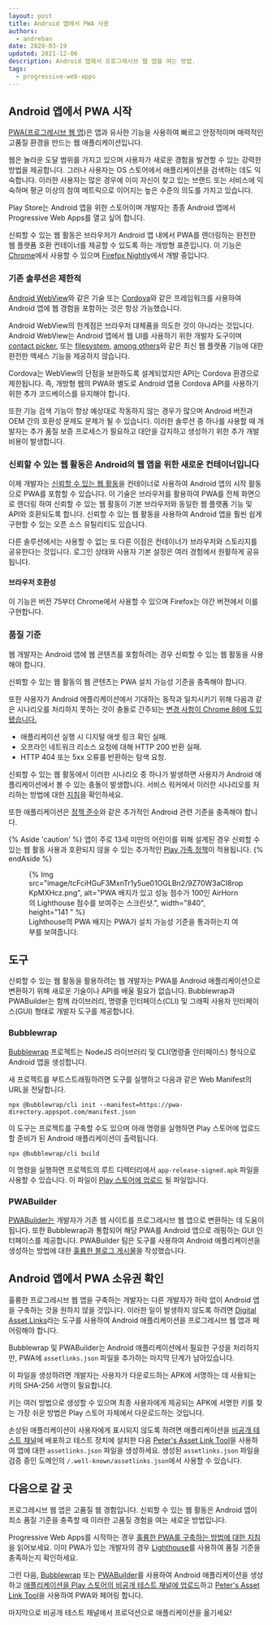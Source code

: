 ```yaml
---
layout: post
title: Android 앱에서 PWA 사용
authors:
  - andreban
date: 2020-03-19
updated: 2021-12-06
description: Android 앱에서 프로그레시브 웹 앱을 여는 방법.
tags:
  - progressive-web-apps
---
```


## Android 앱에서 PWA 시작

[PWA(프로그레시브 웹 앱](/progressive-web-apps/))은 앱과 유사한 기능을 사용하여 빠르고 안정적이며 매력적인 고품질 환경을 만드는 웹 애플리케이션입니다.

웹은 놀라운 도달 범위를 가지고 있으며 사용자가 새로운 경험을 발견할 수 있는 강력한 방법을 제공합니다. 그러나 사용자는 OS 스토어에서 애플리케이션을 검색하는 데도 익숙합니다. 이러한 사용자는 많은 경우에 이미 자신이 찾고 있는 브랜드 또는 서비스에 익숙하며 평균 이상의 참여 메트릭으로 이어지는 높은 수준의 의도를 가지고 있습니다.

Play Store는 Android 앱을 위한 스토어이며 개발자는 종종 Android 앱에서 Progressive Web Apps를 열고 싶어 합니다.

신뢰할 수 있는 웹 활동은 브라우저가 Android 앱 내에서 PWA를 렌더링하는 완전한 웹 플랫폼 호환 컨테이너를 제공할 수 있도록 하는 개방형 표준입니다. 이 기능은 [Chrome](https://play.google.com/store/apps/details?id=com.android.chrome)에서 사용할 수 있으며 [Firefox Nightly](https://play.google.com/store/apps/details?id=org.mozilla.fenix)에서 개발 중입니다.

### 기존 솔루션은 제한적

[Android WebView](https://developer.android.com/reference/android/webkit/WebView)와 같은 기술 또는 [Cordova](https://cordova.apache.org/)와 같은 프레임워크를 사용하여 Android 앱에 웹 경험을 포함하는 것은 항상 가능했습니다.

Android WebView의 한계점은 브라우저 대체품을 의도한 것이 아니라는 것입니다. Android WebView는 Android 앱에서 웹 UI를 사용하기 위한 개발자 도구이며 [contact picker](/contact-picker/), 또는 [filesystem](/file-system-access/), [among others](/fugu-status/)와 같은 최신 웹 플랫폼 기능에 대한 완전한 액세스 기능을 제공하지 않습니다.

Cordova는 WebView의 단점을 보완하도록 설계되었지만 API는 Cordova 환경으로 제한됩니다. 즉, 개방형 웹의 PWA와 별도로 Android 앱용 Cordova API를 사용하기 위한 추가 코드베이스를 유지해야 합니다.

또한 기능 검색 기능이 항상 예상대로 작동하지 않는 경우가 많으며 Android 버전과 OEM 간의 호환성 문제도 문제가 될 수 있습니다. 이러한 솔루션 중 하나를 사용할 때 개발자는 추가 품질 보증 프로세스가 필요하고 대안을 감지하고 생성하기 위한 추가 개발 비용이 발생합니다.

### 신뢰할 수 있는 웹 활동은 Android의 웹 앱을 위한 새로운 컨테이너입니다

이제 개발자는 [신뢰할 수 있는 웹 활동](https://developers.google.com/web/updates/2019/02/using-twa)을 컨테이너로 사용하여 Android 앱의 시작 활동으로 PWA를 포함할 수 있습니다. 이 기술은 브라우저를 활용하여 PWA를 전체 화면으로 렌더링 하여 신뢰할 수 있는 웹 활동이 기본 브라우저와 동일한 웹 플랫폼 기능 및 API와 호환되도록 합니다. 신뢰할 수 있는 웹 활동을 사용하여 Android 앱을 훨씬 쉽게 구현할 수 있는 오픈 소스 유틸리티도 있습니다.

다른 솔루션에서는 사용할 수 없는 또 다른 이점은 컨테이너가 브라우저와 스토리지를 공유한다는 것입니다. 로그인 상태와 사용자 기본 설정은 여러 경험에서 원활하게 공유됩니다.

#### 브라우저 호환성

이 기능은 버전 75부터 Chrome에서 사용할 수 있으며 Firefox는 야간 버전에서 이를 구현합니다.

### 품질 기준

웹 개발자는 Android 앱에 웹 콘텐츠를 포함하려는 경우 신뢰할 수 있는 웹 활동을 사용해야 합니다.

신뢰할 수 있는 웹 활동의 웹 콘텐츠는 PWA 설치 가능성 기준을 충족해야 합니다.

또한 사용자가 Android 애플리케이션에서 기대하는 동작과 일치시키기 위해 다음과 같은 시나리오를 처리하지 못하는 것이 충돌로 간주되는 [변경 사항이 Chrome 86에 도입됐습니다.](https://blog.chromium.org/2020/06/changes-to-quality-criteria-for-pwas.html)

- 애플리케이션 실행 시 디지털 애셋 링크 확인 실패.
- 오프라인 네트워크 리소스 요청에 대해 HTTP 200 반환 실패.
- HTTP 404 또는 5xx 오류를 반환하는 탐색 요청.

신뢰할 수 있는 웹 활동에서 이러한 시나리오 중 하나가 발생하면 사용자가 Android 애플리케이션에서 볼 수 있는 충돌이 발생합니다. 서비스 워커에서 이러한 시나리오를 처리하는 방법에 대한 [지침](https://developer.chrome.com/docs/android/trusted-web-activity/whats-new/#updates-to-the-quality-criteria)을 확인하세요.

또한 애플리케이션은 [정책 준수](https://play.google.com/about/developer-content-policy/)와 같은 추가적인 Android 관련 기준을 충족해야 합니다.

{% Aside 'caution' %} 앱이 주로 13세 미만의 어린이를 위해 설계된 경우 신뢰할 수 있는 웹 활동 사용과 호환되지 않을 수 있는 추가적인 [Play 가족 정책](https://play.google.com/about/families/)이 적용됩니다. {% endAside %}

<figure>{% Img src="image/tcFciHGuF3MxnTr1y5ue01OGLBn2/9Z70W3aCI8ropKpMXHcz.png", alt="PWA 배지가 있고 성능 점수가 100인 AirHorn의 Lighthouse 점수를 보여주는 스크린샷.", width="840", height="141 " %}<figcaption> Lighthouse의 PWA 배지는 PWA가 설치 가능성 기준을 통과하는지 여부를 보여줍니다.</figcaption></figure>

## 도구

신뢰할 수 있는 웹 활동을 활용하려는 웹 개발자는 PWA를 Android 애플리케이션으로 변환하기 위해 새로운 기술이나 API를 배울 필요가 없습니다. Bubblewrap과 PWABuilder는 함께 라이브러리, 명령줄 인터페이스(CLI) 및 그래픽 사용자 인터페이스(GUI) 형태로 개발자 도구를 제공합니다.

### Bubblewrap

[Bubblewrap](https://github.com/GoogleChromeLabs/bubblewrap) 프로젝트는 NodeJS 라이브러리 및 CLI(명령줄 인터페이스) 형식으로 Android 앱을 생성합니다.

새 프로젝트를 부트스트래핑하려면 도구를 실행하고 다음과 같은 Web Manifest의 URL을 전달합니다.

```shell
npx @bubblewrap/cli init --manifest=https://pwa-directory.appspot.com/manifest.json
```

이 도구는 프로젝트를 구축할 수도 있으며 아래 명령을 실행하면 Play 스토어에 업로드할 준비가 된 Android 애플리케이션이 출력됩니다.

```shell
npx @bubblewrap/cli build
```

이 명령을 실행하면 프로젝트의 루트 디렉터리에서 `app-release-signed.apk` 파일을 사용할 수 있습니다. 이 파일이 [Play 스토어에 업로드](https://support.google.com/googleplay/android-developer/answer/3131213?hl=en-GB) 될 파일입니다.

### PWABuilder

[PWABuilder는](https://pwabuilder.com/) 개발자가 기존 웹 사이트를 프로그레시브 웹 앱으로 변환하는 데 도움이 됩니다. 또한 Bubblewrap과 통합되어 해당 PWA를 Android 앱으로 래핑하는 GUI 인터페이스를 제공합니다. PWABuilder 팀은 도구를 사용하여 Android 애플리케이션을 생성하는 방법에 대한 [훌륭한 블로그 게시물](https://www.davrous.com/2020/02/07/publishing-your-pwa-in-the-play-store-in-a-couple-of-minutes-using-pwa-builder/)을 작성했습니다.

## Android 앱에서 PWA 소유권 확인

훌륭한 프로그레시브 웹 앱을 구축하는 개발자는 다른 개발자가 허락 없이 Android 앱을 구축하는 것을 원하지 않을 것입니다. 이러한 일이 발생하지 않도록 하려면 [Digital Asset Links](https://developers.google.com/digital-asset-links/v1/getting-started)라는 도구를 사용하여 Android 애플리케이션을 프로그레시브 웹 앱과 페어링해야 합니다.

Bubblewrap 및 PWABuilder는 Android 애플리케이션에서 필요한 구성을 처리하지만, PWA에 `assetlinks.json` 파일을 추가하는 마지막 단계가 남아있습니다.

이 파일을 생성하려면 개발자는 사용자가 다운로드하는 APK에 서명하는 데 사용되는 키의 SHA-256 서명이 필요합니다.

키는 여러 방법으로 생성할 수 있으며 최종 사용자에게 제공되는 APK에 서명한 키를 찾는 가장 쉬운 방법은 Play 스토어 자체에서 다운로드하는 것입니다.

손상된 애플리케이션이 사용자에게 표시되지 않도록 하려면 애플리케이션을 [비공개 테스트 채널](https://support.google.com/googleplay/android-developer/answer/3131213?hl=en-GB)에 배포하고 테스트 장치에 설치한 다음 [Peter's Asset Link Tool](https://play.google.com/store/apps/details?id=dev.conn.assetlinkstool)을 사용하여 앱에 대한 `assetlinks.json` 파일을 생성하세요. 생성된 `assetlinks.json` 파일을 검증 중인 도메인의 `/.well-known/assetlinks.json`에서 사용할 수 있습니다.

## 다음으로 갈 곳

프로그레시브 웹 앱은 고품질 웹 경험입니다. 신뢰할 수 있는 웹 활동은 Android 앱이 최소 품질 기준을 충족할 때 이러한 고품질 경험을 여는 새로운 방법입니다.

Progressive Web Apps를 시작하는 경우 [훌륭한 PWA를 구축하는 방법에 대한 지침](/progressive-web-apps/)을 읽어보세요. 이미 PWA가 있는 개발자의 경우 [Lighthouse](https://developers.google.com/web/tools/lighthouse)를 사용하여 품질 기준을 충족하는지 확인하세요.

그런 다음, [Bubblewrap](https://github.com/GoogleChromeLabs/bubblewrap) 또는 [PWABuilder](https://pwabuilder.com/)를 사용하여 Android 애플리케이션을 생성하고 [애플리케이션을 Play 스토어의 비공개 테스트 채널에 업로드](https://support.google.com/googleplay/android-developer/answer/3131213?hl=en-GB)하고 [Peter's Asset Link Tool](https://play.google.com/store/apps/details?id=dev.conn.assetlinkstool)을 사용하여 PWA와 페어링 합니다.

마지막으로 비공개 테스트 채널에서 프로덕션으로 애플리케이션을 옮기세요!
